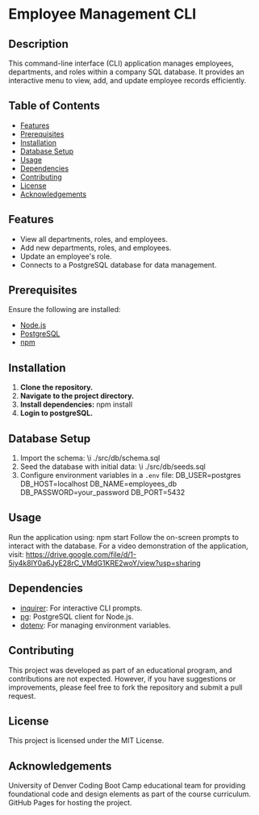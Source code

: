 # Employee Management CLI

## Description

This command-line interface (CLI) application manages employees, departments, and roles within a company SQL database. It provides an interactive menu to view, add, and update employee records efficiently.

## Table of Contents

- [Features](#features)
- [Prerequisites](#prerequisites)
- [Installation](#installation)
- [Database Setup](#database-setup)
- [Usage](#usage)
- [Dependencies](#dependencies)
- [Contributing](#contributing)
- [License](#license)
- [Acknowledgements](#acknowledgements)

## Features

- View all departments, roles, and employees.
- Add new departments, roles, and employees.
- Update an employee's role.
- Connects to a PostgreSQL database for data management.

## Prerequisites

Ensure the following are installed:

- [Node.js](https://nodejs.org/)
- [PostgreSQL](https://www.postgresql.org/)
- [npm](https://www.npmjs.com/)

## Installation

1. **Clone the repository.**
2. **Navigate to the project directory.**
3. **Install dependencies:**
   npm install
4. **Login to postgreSQL.**


## Database Setup
1. Import the schema:
   \i ./src/db/schema.sql
2. Seed the database with initial data:
   \i ./src/db/seeds.sql
3. Configure environment variables in a `.env` file:
   DB_USER=postgres
   DB_HOST=localhost
   DB_NAME=employees_db
   DB_PASSWORD=your_password
   DB_PORT=5432

## Usage
Run the application using:
    npm start
Follow the on-screen prompts to interact with the database.
For a video demonstration of the application, visit:  https://drive.google.com/file/d/1-5iy4k8lY0a6JyE28rC_VMdG1KRE2woY/view?usp=sharing

## Dependencies
- [inquirer](https://www.npmjs.com/package/inquirer): For interactive CLI prompts.
- [pg](https://www.npmjs.com/package/pg): PostgreSQL client for Node.js.
- [dotenv](https://www.npmjs.com/package/dotenv): For managing environment variables.

## Contributing
This project was developed as part of an educational program, and contributions are not expected. However, if you have suggestions or improvements, please feel free to fork the repository and submit a pull request.​

## License
This project is licensed under the MIT License.

## Acknowledgements
University of Denver Coding Boot Camp educational team for providing foundational code and design elements as part of the course curriculum.​
GitHub Pages for hosting the project.

